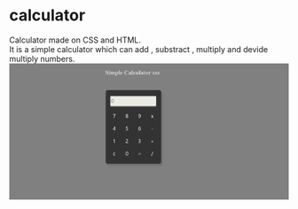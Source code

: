 # calculator
Calculator made on CSS and HTML.
<br>
It is a simple calculator which can add , substract , multiply and devide multiply numbers.
<br>
<img src="Capture.PNG">
